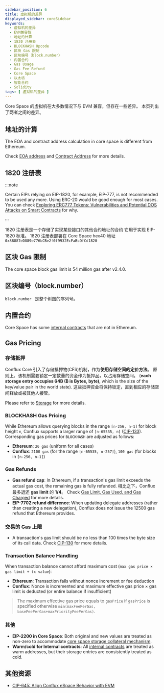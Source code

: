 ```yaml
---
sidebar_position: 6
title: 虚拟机的差异
displayed_sidebar: coreSidebar
keywords:
  - 虚拟机的差异
  - EVM兼容性
  - 地址的计算
  - 1820 注册表
  - BLOCKHASH Opcode
  - 区块 Gas 限制
  - 区块编号（block.number）
  - 内置合约
  - Gas Usage
  - Gas Fee Refund
  - Core Space
  - 以太坊
  - 智能合约
  - Solidity
tags: [ 虚拟机的差异 ]
---
```


Core Space 的虚拟机在大多数情况下与 EVM 兼容，但存在一些差异。 本页列出了两者之间的差异。

## 地址的计算

The EOA and contract address calculation in core space is different from Ethereum.

Check [EOA address](addresses#eoa-hex-address-computation) and [Contract Address](addresses#contract-address-computation) for more details.

## 1820 注册表

:::note

Certain EIPs relying on EIP-1820, for example, EIP-777, is not recommended to be used any more. Using ERC-20 would be good enough for most cases. You can check [Exploring ERC777 Tokens: Vulnerabilities and Potential DOS Attacks on Smart Contracts](https://medium.com/@JohnnyTime/exploring-erc777-tokens-vulnerabilities-and-potential-dos-attacks-on-smart-contracts-507d44604281) for why.

:::

1820 注册表是一个存储了实现某些接口的其他合约地址的合约 它用于实现 EIP-1820 标准。 1820 注册表部署在 Core Space hex40 地址 `0x88887eD889e776bCBe2f0f9932EcFaBcDfCd1820`

## 区块 Gas 限制

The core space block gas limit is 54 million gas after v2.4.0.

## 区块编号（block.number）

`block.number ` 是整个树图的序列号。

## 内置合约

Core Space has some [internal contracts](./internal-contracts/) that are not in Ethereum.

## Gas Pricing

### 存储抵押

Conflux Core 引入了存储抵押物(CFS)机制，作为**使用存储空间的定价方法**。 原则上，该机制需要锁定一定数量的资金作为抵押品，以占用存储空间。 (**each storage entry occupies 64B (B is Bytes, byte)**, which is the size of the key/value pair in the world state). 这些抵押资金将保持锁定，直到相应的存储空间释放或被其他人接管。

Please refer to [Storage](./storage.md) for more details.

### BLOCKHASH Gas Pricing

While Ethereum allows querying blocks in the range `[n-256, n-1]` for block height `n`, Conflux supports a larger range of `[n-65535, n]` ([CIP-133](./cip-133.md)). Corresponding gas prices for `BLOCKHASH` are adjusted as follows:

- **Ethereum**: `20 gas` (uniform for all cases)
- **Conflux**: `2100 gas` (for the range `[n-65535, n-257]`), `100 gas` (for blocks in `[n-256, n-1]`)

### Gas Refunds

- **Gas refund cap**: In Ethereum, if a transaction's gas limit exceeds the actual gas cost, the remaining gas is fully refunded. 相比之下，Conflux 最多退还 **gas limit** 的 **1/4**。 Check [Gas Limit, Gas Used, and Gas Charged](../../general/conflux-basics/gas#gas-limit-gas-used-and-gas-charged) for more details.
- **EIP-7702 refund difference**: When updating delegate addresses (rather than creating a new delegation), Conflux does not issue the 12500 gas refund that Ethereum provides.

### 交易的 Gas 上限

- A transaction's gas limit should be no less than 100 times the byte size of its call data. Check [CIP-130](https://github.com/Conflux-Chain/CIPs/blob/master/CIPs/cip-130.md) for more details.

### Transaction Balance Handling

When transaction balance cannot afford maximum cost (`max gas price × gas limit + tx value`):

- **Ethereum**: Transaction fails without nonce increment or fee deduction
- **Conflux**: Nonce is incremented and maximum effective gas price × gas limit is deducted (or entire balance if insufficient)

> The maximum effective gas price equals to `gasPrice` if `gasPrice` is specified otherwise `min(maxFeePerGas, baseFeePerGas+maxPriorityFeePerGas)`.

### 其他

- **EIP-2200 in Core Space**: Both original and new values are treated as non-zero to accommodate [core space storage collateral mechanism](./storage.md).
- **Warm/cold for Internal contracts**: All [internal contracts](./internal-contracts/internal-contracts.mdx) are treated as warm addresses, but their storage entries are consistently treated as cold.

## 其他资源

- [CIP-645: Align Conflux eSpace Behavior with EVM](https://github.com/Conflux-Chain/CIPs/blob/master/CIPs/cip-645.md)

